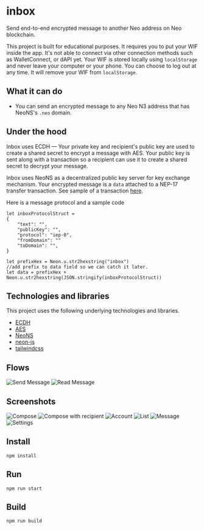 # inbox 
Send end-to-end encrypted message to another Neo address on Neo blockchain.

This project is built for educational purposes. It requires you to put your WIF inside the app. It's not able to connect via other connection methods such as WalletConnect, or dAPI yet.
Your WIF is stored locally using `localStorage` and never leave your computer or your phone. You can choose to log out at any time. It will remove your WIF from `localStorage`.

## What it can do
- You can send an encrypted message to any Neo N3 address that has NeoNS's `.neo` domain.


## Under the hood
Inbox uses ECDH — Your private key and recipient's public key are used to create a shared secret to encrypt a message with AES. Your public key is sent along with a transaction so a recipient can use it to create a shared secret to decrypt your message.

Inbox uses NeoNS as a decentralized public key server for key exchange mechanism. 
Your encrypted message is a `data` attached to a NEP-17 transfer transaction. See sample of a transaction [here](https://dora.coz.io/transaction/neo3/mainnet/0x290ffd74d9d1f163a9f32777cc9a52dd4b3b8c611426030a81d99e403fc0d557).


Here is a message protocol and a sample code
```
let inboxProtocolStruct =  
{
    "text": "",
    "publicKey": "",
    "protocol": "iep-0",
    "fromDomain": ""
    "toDomain": "",
}

let prefixHex = Neon.u.str2hexstring("inbox")
//add prefix to data field so we can catch it later.
let data = prefixHex + Neon.u.str2hexstring(JSON.stringify(inboxProtocolStruct))

```

## Technologies and libraries
This project uses the following underlying technologies and libraries.
- [ECDH](https://en.wikipedia.org/wiki/Elliptic-curve_Diffie%E2%80%93Hellman)
- [AES](https://en.wikipedia.org/wiki/Advanced_Encryption_Standard)
- [NeoNS](https://neo.link/)
- [neon-js](https://github.com/CityOfZion/neon-js)
- [tailwindcss](https://tailwindcss.com/)


## Flows
![Send Message](./screenshots/send_message.png)
![Read Message](./screenshots/read_message.png)
## Screenshots
![Compose](./screenshots/inbox-compose.png)
![Compose with recipient](./screenshots/inbox-compose-with-recipient.png)
![Account](./screenshots/inbox-account.png)
![List](./screenshots/inbox-list.png)
![Message](./screenshots/inbox-message-detail.png)
![Settings](./screenshots/inbox-settings.png)


## Install
`npm install`

## Run
`npm run start`


## Build
`npm run build`